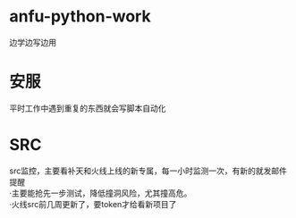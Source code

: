 # anfu-python-work
边学边写边用
# 安服
平时工作中遇到重复的东西就会写脚本自动化
# SRC
src监控，主要看补天和火线上线的新专属，每一小时监测一次，有新的就发邮件提醒  
·主要能抢先一步测试，降低撞洞风险，尤其撞高危。  
·火线src前几周更新了，要token才给看新项目了
